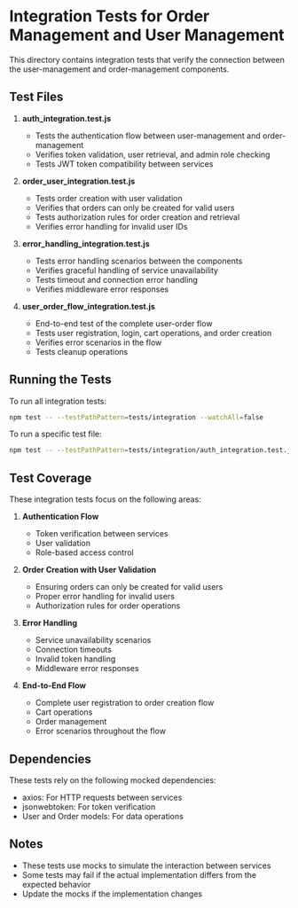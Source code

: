 # Integration Tests for Order Management and User Management

This directory contains integration tests that verify the connection between the user-management and order-management components.

## Test Files

1. **auth_integration.test.js**
   - Tests the authentication flow between user-management and order-management
   - Verifies token validation, user retrieval, and admin role checking
   - Tests JWT token compatibility between services

2. **order_user_integration.test.js**
   - Tests order creation with user validation
   - Verifies that orders can only be created for valid users
   - Tests authorization rules for order creation and retrieval
   - Verifies error handling for invalid user IDs

3. **error_handling_integration.test.js**
   - Tests error handling scenarios between the components
   - Verifies graceful handling of service unavailability
   - Tests timeout and connection error handling
   - Verifies middleware error responses

4. **user_order_flow_integration.test.js**
   - End-to-end test of the complete user-order flow
   - Tests user registration, login, cart operations, and order creation
   - Verifies error scenarios in the flow
   - Tests cleanup operations

## Running the Tests

To run all integration tests:

```bash
npm test -- --testPathPattern=tests/integration --watchAll=false
```

To run a specific test file:

```bash
npm test -- --testPathPattern=tests/integration/auth_integration.test.js --watchAll=false
```

## Test Coverage

These integration tests focus on the following areas:

1. **Authentication Flow**
   - Token verification between services
   - User validation
   - Role-based access control

2. **Order Creation with User Validation**
   - Ensuring orders can only be created for valid users
   - Proper error handling for invalid users
   - Authorization rules for order operations

3. **Error Handling**
   - Service unavailability scenarios
   - Connection timeouts
   - Invalid token handling
   - Middleware error responses

4. **End-to-End Flow**
   - Complete user registration to order creation flow
   - Cart operations
   - Order management
   - Error scenarios throughout the flow

## Dependencies

These tests rely on the following mocked dependencies:

- axios: For HTTP requests between services
- jsonwebtoken: For token verification
- User and Order models: For data operations

## Notes

- These tests use mocks to simulate the interaction between services
- Some tests may fail if the actual implementation differs from the expected behavior
- Update the mocks if the implementation changes